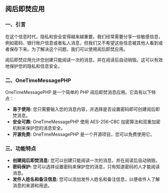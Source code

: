 ## 阅后即焚应用

### 一、引言

在这个信息时代，隐私和安全变得越来越重要。我们经常需要分享一些敏感信息，例如密码、银行账户信息或者私人消息，但我们又不希望这些信息被其他人看到或者保存下来。为了解决这个问题，我们可以使用阅后即焚应用。

阅后即焚应用允许您创建只能阅读一次的消息，并在阅读后自动销毁。这可以有效地保护您的隐私和信息安全。

### 二、OneTimeMessagePHP

OneTimeMessagePHP 是一个简单的 PHP 阅后即焚消息应用。它具有以下特点：

- **易于使用:** 您只需要输入您的消息内容，并选择是否设置密码即可创建阅后即焚消息。
- **安全可靠:** OneTimeMessagePHP 使用 AES-256-CBC 加密算法和双重加密机制来保护您的消息安全。
- **开源免费:** OneTimeMessagePHP 是一个开源项目，您可以免费使用它。

### 三、功能特点

- **创建阅后即焚消息:** 您可以创建只能阅读一次的消息，并在阅读后自动销毁。
- **密码保护:** 您可以选择设置密码来保护您的消息，只有知道密码的人才能阅读消息。
- **发件人姓名和备注信息:** 您可以添加发件人姓名和备注信息，以便收件人了解消息的来源和用途。
